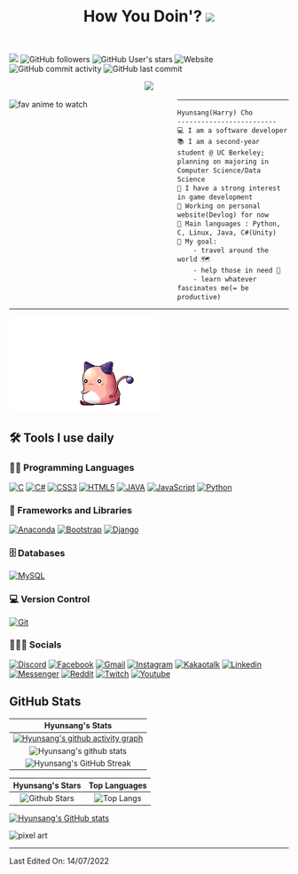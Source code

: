 <h1 align="center">
How You Doin'?  
<img src=https://media4.giphy.com/media/Vbtc9VG51NtzT1Qnv1/200.gif?cid=ecf05e47lye5ug5dotr4umtbz97gksp1kaizxhatnlou0gvk&rid=200.gif&ct=g width="40"></h1>  
<br>

![](https://komarev.com/ghpvc/?username=hyunsang4072&color=grey)
![GitHub followers](https://img.shields.io/github/followers/hyunsang4072?style=social)
![GitHub User's stars](https://img.shields.io/github/stars/hyunsang4072?style=social)
![Website](https://img.shields.io/website?down_color=red&down_message=down&up_message=online&url=https%3A%2F%2Fhyunsang4072.github.io%2F)
![GitHub commit activity](https://img.shields.io/github/commit-activity/m/hyunsang4072/hyunsang4072.github.io?label=devlog%20activity)
![GitHub last commit](https://img.shields.io/github/last-commit/hyunsang4072/hyunsang4072.github.io?label=devlog%20update)
<br>

<p align="center">
<a href="https://github.com/DenverCoder1/readme-typing-svg"><img src="https://readme-typing-svg.herokuapp.com?font=Montserrat&color=333333&center=true&vCenter=true&lines=Hello+World!+%F0%9F%8C%8F;Welcome+to+my+Github+%F0%9F%8E%AC;Love+learning+interesting+stuff+%F0%9F%96%A4;Addicted+to+Coffee+%E2%98%95;ML+%2F+AI+%2F+DS+%2F+CS+%F0%9F%8C%8C"></a>
</p>

<img align="left" src="https://scontent-ssn1-1.xx.fbcdn.net/v/t1.18169-9/27867228_100382190786556_5690948108794236797_n.jpg?_nc_cat=109&ccb=1-7&_nc_sid=8bfeb9&_nc_ohc=7w7cC_t2kX4AX9o27Dx&_nc_ht=scontent-ssn1-1.xx&oh=00_AT_lRUjCKfdKNXAHorOCLoKssXUfcpHYjp_D6eFdsWCDDA&oe=62F26705" alt="fav anime to watch" width="303" />
<hr>

```
Hyunsang(Harry) Cho
-------------------------
💻 I am a software developer
📚 I am a second-year student @ UC Berkeley; planning on majoring in Computer Science/Data Science
📝 I have a strong interest in game development
🔭 Working on personal website(Devlog) for now
🌟 Main languages : Python, C, Linux, Java, C#(Unity)
🚩 My goal:
    - travel around the world 🗺
    - help those in need 🖤
    - learn whatever fascinates me(= be productive)
```  

<hr>


[![Study Music](https://github.com/hyunsang4072/hyunsang4072/blob/main/i016360526285.gif "핑크빈")](https://youtu.be/cMTdq4VGqoI/)



## 🛠️ Tools I use daily

<!-- For badges, visit https://mdb.pushkaryadav.in/generate -->
<!-- For more badges, visit https://ileriayo.github.io/markdown-badges/ -->

### 👨‍💻 Programming Languages


<!-- badges -->

<p>
    <a href="https://github.com/hyunsang4072/"><img alt="C" src="https://img.shields.io/badge/c-%2300599C.svg?logo=c&logoColor=white&style=flat"></a>
    <a href="https://github.com/hyunsang4072/"><img alt="C#" src="https://img.shields.io/badge/c%23-%23239120.svg?logo=c-sharp&logoColor=white&style=flat"></a>
    <a href="https://github.com/hyunsang4072/"><img alt="CSS3" src="https://img.shields.io/badge/css3-%231572B6.svg?logo=css3&logoColor=white&style=flat"></a>
    <a href="https://github.com/hyunsang4072/"><img alt="HTML5" src="https://img.shields.io/badge/html5-%23E34F26.svg?logo=html5&logoColor=white&style=flat"></a>
    <a href="https://github.com/hyunsang4072/"><img alt="JAVA" src="https://img.shields.io/badge/java-%23ED8B00.svg?logo=java&logoColor=white&style=flat"></a>
    <a href="https://github.com/hyunsang4072/"><img alt="JavaScript" src="https://img.shields.io/badge/javascript-%23323330.svg?logo=javascript&logoColor=%23F7DF1E&style=flat"></a>
    <a href="https://github.com/hyunsang4072/"><img alt="Python" src="https://img.shields.io/badge/python-3670A0?logo=python&logoColor=ffdd54&style=flat"></a>

### 🧰 Frameworks and Libraries

<!-- badges -->

<p>
    <a href="https://github.com/hyunsang4072/"><img alt="Anaconda" src="https://img.shields.io/badge/Anaconda-%2344A833.svg?logo=anaconda&logoColor=white&style=flat"></a>
    <a href="https://github.com/hyunsang4072/"><img alt="Bootstrap" src="https://img.shields.io/badge/bootstrap-%23563D7C.svg?logo=bootstrap&logoColor=white&style=flat"></a>
    <a href="https://github.com/hyunsang4072/"><img alt="Django" src="https://img.shields.io/badge/django-%23092E20.svg?logo=django&logoColor=white&style=flat"></a>

</p>

### 🗄️ Databases

<!-- badges -->

<p>
    <a href="https://github.com/hyunsang4072/"><img alt="MySQL" src="https://img.shields.io/badge/mysql-%2300f.svg?logo=mysql&logoColor=white&style=flat"></a>

</p>

### 💻 Version Control

<!-- badges -->

<p>
    <a href="https://github.com/hyunsang4072/"><img alt="Git" src="https://img.shields.io/badge/git-%23F05033.svg?logo=git&logoColor=white&style=flat"></a>
</p>

### 👨🏽‍💻 Socials

<!-- badges -->

<p>
    <a href="https://github.com/hyunsang4072/"><img alt="Discord" src="https://img.shields.io/badge/Discord-%237289DA.svg?logo=discord&logoColor=white&style=flat"></a>
    <a href="https://github.com/hyunsang4072/"><img alt="Facebook" src="https://img.shields.io/badge/Facebook-%231877F2.svg?logo=Facebook&logoColor=white&style=flat"></a>
    <a href="https://github.com/hyunsang4072/"><img alt="Gmail" src="https://img.shields.io/badge/Gmail-D14836?logo=gmail&logoColor=white&style=flat"></a>
    <a href="https://github.com/hyunsang4072/"><img alt="Instagram" src="https://img.shields.io/badge/Instagram-%23E4405F.svg?logo=Instagram&logoColor=white&style=flat"></a>
    <a href="https://github.com/hyunsang4072/"><img alt="Kakaotalk" src="https://img.shields.io/badge/kakaotalk-ffcd00.svg?logo=kakaotalk&logoColor=000000&style=flat"></a>
    <a href="https://github.com/hyunsang4072/"><img alt="Linkedin" src="https://img.shields.io/badge/linkedin-%230077B5.svg?logo=linkedin&logoColor=white&style=flat"></a>
    <a href="https://github.com/hyunsang4072/"><img alt="Messenger" src="https://img.shields.io/badge/Messenger-00B2FF?logo=messenger&logoColor=white&style=flat"></a>
    <a href="https://github.com/hyunsang4072/"><img alt="Reddit" src="https://img.shields.io/badge/Reddit-FF4500?logo=reddit&logoColor=white&style=flat"></a>
    <a href="https://github.com/hyunsang4072/"><img alt="Twitch" src="https://img.shields.io/badge/Twitch-%239146FF.svg?logo=Twitch&logoColor=white&style=flat"></a>
    <a href="https://github.com/hyunsang4072/"><img alt="Youtube" src="https://img.shields.io/badge/Youtube-%23FF0000.svg?logo=YouTube&logoColor=white&style=flat"></a>
</p>


## GitHub Stats


|                                                                     Hyunsang's Stats                                                                     |
|:------------------------------------------------------------------------------------------------------------------------------------------------------:|
| [![Hyunsang's github activity graph](https://activity-graph.herokuapp.com/graph?username=hyunsang4072&bg_color=e8e3de&color=000000&line=b3bd99&point=929b82&area=true&hide_border=true)](https://github.com/hyunsang4072/) |
| ![Hyunsang's github stats](https://github-readme-stats.vercel.app/api?username=hyunsang4072&show_icons=true&theme=react)              | 
| ![Hyunsang's GitHub Streak](https://github-readme-streak-stats.herokuapp.com/?user=hyunsang4072&theme=react)                    | 
    

|                                                                                                      Hyunsang's Stars                                                                                                       |                                                           Top Languages                                                           |      
|:-------------------------------------------------------------------------------------------------------------------------------------------------------------------------------------------------------------------------:|:---------------------------------------------------------------------------------------------------------------------------------:|
| ![Github Stars](https://github-readme-stats.vercel.app/api?username=hyunsang4072&show_icons=true&locale=en&count_private=true&hide_rank=true&custom_title=My%20GitHub%20Stats&disable_animations=true&theme=react) | ![Top Langs](https://github-readme-stats.vercel.app/api/top-langs/?username=hyunsang4072&langs_count=8&theme=react&layout=compact) |

<!-- Github Stats -->
[![Hyunsang's GitHub stats](https://github-readme-stats.vercel.app/api?username=hyunsang4072&theme=react)](https://github.com/hyunsang4072/)

<img src="https://media0.giphy.com/media/9LZTcawH3mc8V2oUqk/giphy.gif?cid=ecf05e47zvjr6j7mmhosz3yrh4rveuyihgtugqjol8z4xesb&rid=giphy.gif&ct=g" title="just wow" alt="pixel art" width="500"/>

------

Last Edited On: 14/07/2022



